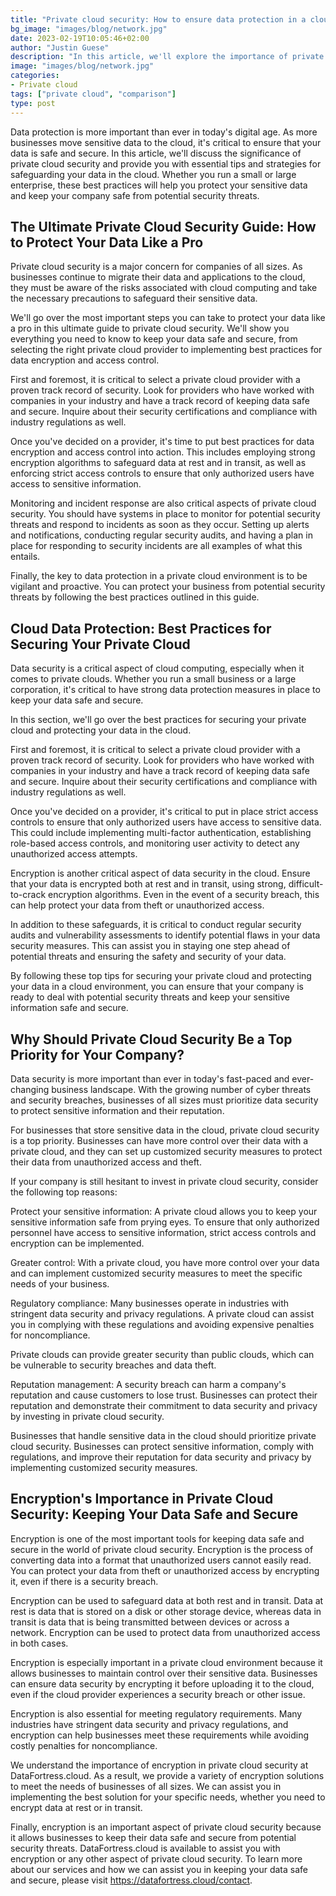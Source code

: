 ```yaml
---
title: "Private cloud security: How to ensure data protection in a cloud environment?"
bg_image: "images/blog/network.jpg"
date: 2023-02-19T10:05:46+02:00
author: "Justin Guese"
description: "In this article, we'll explore the importance of private cloud security and provide you with essential tips and strategies for protecting your data in a cloud environment."
image: "images/blog/network.jpg"
categories:
- Private cloud
tags: ["private cloud", "comparison"]
type: post
---
```



Data protection is more important than ever in today's digital age. As more businesses move sensitive data to the cloud, it's critical to ensure that your data is safe and secure. In this article, we'll discuss the significance of private cloud security and provide you with essential tips and strategies for safeguarding your data in the cloud. Whether you run a small or large enterprise, these best practices will help you protect your sensitive data and keep your company safe from potential security threats.

## The Ultimate Private Cloud Security Guide: How to Protect Your Data Like a Pro

Private cloud security is a major concern for companies of all sizes. As businesses continue to migrate their data and applications to the cloud, they must be aware of the risks associated with cloud computing and take the necessary precautions to safeguard their sensitive data.

We'll go over the most important steps you can take to protect your data like a pro in this ultimate guide to private cloud security. We'll show you everything you need to know to keep your data safe and secure, from selecting the right private cloud provider to implementing best practices for data encryption and access control.

First and foremost, it is critical to select a private cloud provider with a proven track record of security. Look for providers who have worked with companies in your industry and have a track record of keeping data safe and secure. Inquire about their security certifications and compliance with industry regulations as well.

Once you've decided on a provider, it's time to put best practices for data encryption and access control into action. This includes employing strong encryption algorithms to safeguard data at rest and in transit, as well as enforcing strict access controls to ensure that only authorized users have access to sensitive information.

Monitoring and incident response are also critical aspects of private cloud security. You should have systems in place to monitor for potential security threats and respond to incidents as soon as they occur. Setting up alerts and notifications, conducting regular security audits, and having a plan in place for responding to security incidents are all examples of what this entails.

Finally, the key to data protection in a private cloud environment is to be vigilant and proactive. You can protect your business from potential security threats by following the best practices outlined in this guide.

## Cloud Data Protection: Best Practices for Securing Your Private Cloud

Data security is a critical aspect of cloud computing, especially when it comes to private clouds. Whether you run a small business or a large corporation, it's critical to have strong data protection measures in place to keep your data safe and secure.

In this section, we'll go over the best practices for securing your private cloud and protecting your data in the cloud.

First and foremost, it is critical to select a private cloud provider with a proven track record of security. Look for providers who have worked with companies in your industry and have a track record of keeping data safe and secure. Inquire about their security certifications and compliance with industry regulations as well.

Once you've decided on a provider, it's critical to put in place strict access controls to ensure that only authorized users have access to sensitive data. This could include implementing multi-factor authentication, establishing role-based access controls, and monitoring user activity to detect any unauthorized access attempts.

Encryption is another critical aspect of data security in the cloud. Ensure that your data is encrypted both at rest and in transit, using strong, difficult-to-crack encryption algorithms. Even in the event of a security breach, this can help protect your data from theft or unauthorized access.

In addition to these safeguards, it is critical to conduct regular security audits and vulnerability assessments to identify potential flaws in your data security measures. This can assist you in staying one step ahead of potential threats and ensuring the safety and security of your data.

By following these top tips for securing your private cloud and protecting your data in a cloud environment, you can ensure that your company is ready to deal with potential security threats and keep your sensitive information safe and secure.

## Why Should Private Cloud Security Be a Top Priority for Your Company?

Data security is more important than ever in today's fast-paced and ever-changing business landscape. With the growing number of cyber threats and security breaches, businesses of all sizes must prioritize data security to protect sensitive information and their reputation.

For businesses that store sensitive data in the cloud, private cloud security is a top priority. Businesses can have more control over their data with a private cloud, and they can set up customized security measures to protect their data from unauthorized access and theft.

If your company is still hesitant to invest in private cloud security, consider the following top reasons:

Protect your sensitive information: A private cloud allows you to keep your sensitive information safe from prying eyes. To ensure that only authorized personnel have access to sensitive information, strict access controls and encryption can be implemented.

Greater control: With a private cloud, you have more control over your data and can implement customized security measures to meet the specific needs of your business.

Regulatory compliance: Many businesses operate in industries with stringent data security and privacy regulations. A private cloud can assist you in complying with these regulations and avoiding expensive penalties for noncompliance.

Private clouds can provide greater security than public clouds, which can be vulnerable to security breaches and data theft.

Reputation management: A security breach can harm a company's reputation and cause customers to lose trust. Businesses can protect their reputation and demonstrate their commitment to data security and privacy by investing in private cloud security.

Businesses that handle sensitive data in the cloud should prioritize private cloud security. Businesses can protect sensitive information, comply with regulations, and improve their reputation for data security and privacy by implementing customized security measures.

## Encryption's Importance in Private Cloud Security: Keeping Your Data Safe and Secure

Encryption is one of the most important tools for keeping data safe and secure in the world of private cloud security. Encryption is the process of converting data into a format that unauthorized users cannot easily read. You can protect your data from theft or unauthorized access by encrypting it, even if there is a security breach.

Encryption can be used to safeguard data at both rest and in transit. Data at rest is data that is stored on a disk or other storage device, whereas data in transit is data that is being transmitted between devices or across a network. Encryption can be used to protect data from unauthorized access in both cases.

Encryption is especially important in a private cloud environment because it allows businesses to maintain control over their sensitive data. Businesses can ensure data security by encrypting it before uploading it to the cloud, even if the cloud provider experiences a security breach or other issue.

Encryption is also essential for meeting regulatory requirements. Many industries have stringent data security and privacy regulations, and encryption can help businesses meet these requirements while avoiding costly penalties for noncompliance.

We understand the importance of encryption in private cloud security at DataFortress.cloud. As a result, we provide a variety of encryption solutions to meet the needs of businesses of all sizes. We can assist you in implementing the best solution for your specific needs, whether you need to encrypt data at rest or in transit.

Finally, encryption is an important aspect of private cloud security because it allows businesses to keep their data safe and secure from potential security threats. DataFortress.cloud is available to assist you with encryption or any other aspect of private cloud security. To learn more about our services and how we can assist you in keeping your data safe and secure, please visit https://datafortress.cloud/contact.



